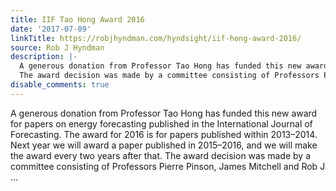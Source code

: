 ```yaml
---
title: IIF Tao Hong Award 2016
date: '2017-07-09'
linkTitle: https://robjhyndman.com/hyndsight/iif-hong-award-2016/
source: Rob J Hyndman
description: |-
  A generous donation from Professor Tao Hong has funded this new award for papers on energy forecasting published in the International Journal of Forecasting. The award for 2016 is for papers published within 2013&ndash;2014. Next year we will award a paper published in 2015&ndash;2016, and we will make the award every two years after that.
  The award decision was made by a committee consisting of Professors Pierre Pinson, James Mitchell and Rob J ...
disable_comments: true
---
```

A generous donation from Professor Tao Hong has funded this new award for papers on energy forecasting published in the International Journal of Forecasting. The award for 2016 is for papers published within 2013&ndash;2014. Next year we will award a paper published in 2015&ndash;2016, and we will make the award every two years after that.
The award decision was made by a committee consisting of Professors Pierre Pinson, James Mitchell and Rob J ...